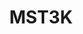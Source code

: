 ---
title: MST3K
crosslinks:
- youtubefactsbot
- autotldr
- youtubot
- livven
- anti_gif_bot
- television
- minipainting
- place
- atmidnight
- botwatch
- funny
- u_imguralbumbot
- IAmA
- todayilearned
- stevenuniverse
- combinedgifs
- fireTV
- mildlyinteresting
- worstof
- gatekeeping
---